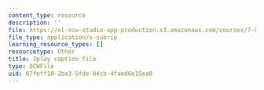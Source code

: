 ```yaml
---
content_type: resource
description: ''
file: https://ol-ocw-studio-app-production.s3.amazonaws.com/courses/7-016-introductory-biology-fall-2018/67feff102ba35fde84cb4faed6e15ea8_7afYLl70cO0.vtt
file_type: application/x-subrip
learning_resource_types: []
resourcetype: Other
title: 3play caption file
type: OCWFile
uid: 67feff10-2ba3-5fde-84cb-4faed6e15ea8
---
```

